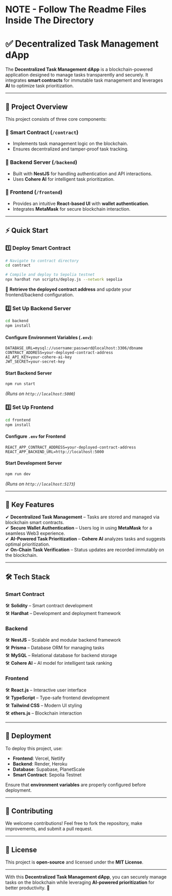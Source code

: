 # NOTE - Follow The Readme Files Inside The Directory  
# ✅ Decentralized Task Management dApp 

The **Decentralized Task Management dApp** is a blockchain-powered application designed to manage tasks transparently and securely. It integrates **smart contracts** for immutable task management and leverages **AI** to optimize task prioritization.  

---

## 🚀 Project Overview  

This project consists of three core components:  

### 🔹 **Smart Contract (`/contract`)**  
- Implements task management logic on the blockchain.  
- Ensures decentralized and tamper-proof task tracking.  

### 🔹 **Backend Server (`/backend`)**  
- Built with **NestJS** for handling authentication and API interactions.  
- Uses **Cohere AI** for intelligent task prioritization.  

### 🔹 **Frontend (`/frontend`)**  
- Provides an intuitive **React-based UI** with **wallet authentication**.  
- Integrates **MetaMask** for secure blockchain interaction.  

---

## ⚡ Quick Start  

### **1️⃣ Deploy Smart Contract**  
```bash
# Navigate to contract directory
cd contract

# Compile and deploy to Sepolia testnet
npx hardhat run scripts/deploy.js --network sepolia
```
📌 **Retrieve the deployed contract address** and update your frontend/backend configuration.  

### **2️⃣ Set Up Backend Server**  
```bash
cd backend
npm install
```

#### Configure Environment Variables (`.env`):  
```plaintext
DATABASE_URL=mysql://username:password@localhost:3306/dbname
CONTRACT_ADDRESS=your-deployed-contract-address
AI_API_KEY=your-cohere-ai-key
JWT_SECRET=your-secret-key
```

#### Start Backend Server  
```bash
npm run start
```
_(Runs on `http://localhost:5000`)_

### **3️⃣ Set Up Frontend**  
```bash
cd frontend
npm install
```

#### Configure `.env` for Frontend  
```plaintext
REACT_APP_CONTRACT_ADDRESS=your-deployed-contract-address
REACT_APP_BACKEND_URL=http://localhost:5000
```

#### Start Development Server  
```bash
npm run dev
```
_(Runs on `http://localhost:5173`)_

---

## 🎯 Key Features  

✔ **Decentralized Task Management** – Tasks are stored and managed via blockchain smart contracts.  
✔ **Secure Wallet Authentication** – Users log in using **MetaMask** for a seamless Web3 experience.  
✔ **AI-Powered Task Prioritization** – **Cohere AI** analyzes tasks and suggests optimal prioritization.  
✔ **On-Chain Task Verification** – Status updates are recorded immutably on the blockchain.  

---

## 🛠️ Tech Stack  

### **Smart Contract**  
🛠 **Solidity** – Smart contract development  
🛠 **Hardhat** – Development and deployment framework  

### **Backend**  
🛠 **NestJS** – Scalable and modular backend framework  
🛠 **Prisma** – Database ORM for managing tasks  
🛠 **MySQL** – Relational database for backend storage  
🛠 **Cohere AI** – AI model for intelligent task ranking  

### **Frontend**  
🛠 **React.js** – Interactive user interface  
🛠 **TypeScript** – Type-safe frontend development  
🛠 **Tailwind CSS** – Modern UI styling  
🛠 **ethers.js** – Blockchain interaction  

---

## 📜 Deployment  

To deploy this project, use:  

- **Frontend**: Vercel, Netlify  
- **Backend**: Render, Heroku  
- **Database**: Supabase, PlanetScale  
- **Smart Contract**: Sepolia Testnet  

Ensure that **environment variables** are properly configured before deployment.  

---

## 🤝 Contributing  

We welcome contributions! Feel free to fork the repository, make improvements, and submit a pull request.  

---

## 📄 License  

This project is **open-source** and licensed under the **MIT License**.  

---

With this **Decentralized Task Management dApp**, you can securely manage tasks on the blockchain while leveraging **AI-powered prioritization** for better productivity. 🚀
